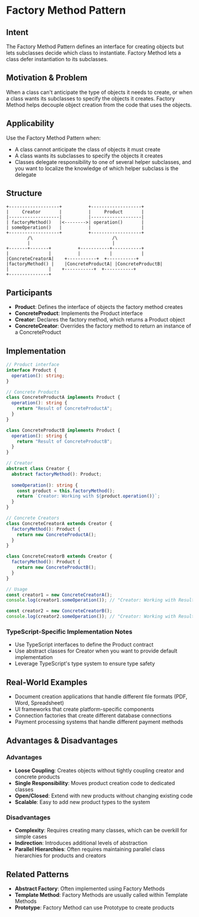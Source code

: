 # Factory Method Pattern

## Intent
The Factory Method Pattern defines an interface for creating objects but lets subclasses decide which class to instantiate. Factory Method lets a class defer instantiation to its subclasses.

## Motivation & Problem
When a class can't anticipate the type of objects it needs to create, or when a class wants its subclasses to specify the objects it creates. Factory Method helps decouple object creation from the code that uses the objects.

## Applicability
Use the Factory Method Pattern when:
- A class cannot anticipate the class of objects it must create
- A class wants its subclasses to specify the objects it creates
- Classes delegate responsibility to one of several helper subclasses, and you want to localize the knowledge of which helper subclass is the delegate

## Structure
```
+-------------------+          +-------------------+
|     Creator       |          |     Product       |
|-------------------|          |-------------------|
| factoryMethod()   |<-------->| operation()       |
| someOperation()   |          |                   |
+-------------------+          +-------------------+
        /\                              /\
        |                               |
+-------+-------+          +-----------+-----------+
|               |          |           |           |
|ConcreteCreatorA|    +-----------+  +-----------+
|factoryMethod() |    |ConcreteProductA| |ConcreteProductB|
|               |    +-----------+  +-----------+
+---------------+
```

## Participants
- **Product**: Defines the interface of objects the factory method creates
- **ConcreteProduct**: Implements the Product interface
- **Creator**: Declares the factory method, which returns a Product object
- **ConcreteCreator**: Overrides the factory method to return an instance of a ConcreteProduct

## Implementation
```typescript
// Product interface
interface Product {
  operation(): string;
}

// Concrete Products
class ConcreteProductA implements Product {
  operation(): string {
    return "Result of ConcreteProductA";
  }
}

class ConcreteProductB implements Product {
  operation(): string {
    return "Result of ConcreteProductB";
  }
}

// Creator
abstract class Creator {
  abstract factoryMethod(): Product;
  
  someOperation(): string {
    const product = this.factoryMethod();
    return `Creator: Working with ${product.operation()}`;
  }
}

// Concrete Creators
class ConcreteCreatorA extends Creator {
  factoryMethod(): Product {
    return new ConcreteProductA();
  }
}

class ConcreteCreatorB extends Creator {
  factoryMethod(): Product {
    return new ConcreteProductB();
  }
}

// Usage
const creator1 = new ConcreteCreatorA();
console.log(creator1.someOperation()); // "Creator: Working with Result of ConcreteProductA"

const creator2 = new ConcreteCreatorB();
console.log(creator2.someOperation()); // "Creator: Working with Result of ConcreteProductB"
```

### TypeScript-Specific Implementation Notes
- Use TypeScript interfaces to define the Product contract
- Use abstract classes for Creator when you want to provide default implementation
- Leverage TypeScript's type system to ensure type safety

## Real-World Examples
- Document creation applications that handle different file formats (PDF, Word, Spreadsheet)
- UI frameworks that create platform-specific components
- Connection factories that create different database connections
- Payment processing systems that handle different payment methods

## Advantages & Disadvantages

### Advantages
- **Loose Coupling**: Creates objects without tightly coupling creator and concrete products
- **Single Responsibility**: Moves product creation code to dedicated classes
- **Open/Closed**: Extend with new products without changing existing code
- **Scalable**: Easy to add new product types to the system

### Disadvantages
- **Complexity**: Requires creating many classes, which can be overkill for simple cases
- **Indirection**: Introduces additional levels of abstraction
- **Parallel Hierarchies**: Often requires maintaining parallel class hierarchies for products and creators

## Related Patterns
- **Abstract Factory**: Often implemented using Factory Methods
- **Template Method**: Factory Methods are usually called within Template Methods
- **Prototype**: Factory Method can use Prototype to create products